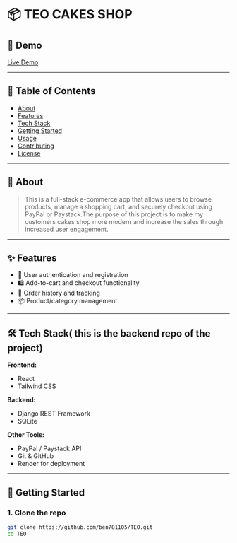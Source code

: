 # 📦 TEO CAKES SHOP

> 

## 📸 Demo

 [Live Demo](https://cakeshop-wi4m.onrender.com)

---

## 📑 Table of Contents

- [About](#about)
- [Features](#features)
- [Tech Stack](#tech-stack)
- [Getting Started](#getting-started)
- [Usage](#usage)
- [Contributing](#contributing)
- [License](#license)

---

## 📖 About

> This is a full-stack e-commerce app that allows users to browse products, manage a shopping cart, and securely checkout using PayPal or Paystack.The purpose of this project is to make my customers cakes shop more modern and increase the sales through increased user engagement.

---

## ✨ Features

- 🔐 User authentication and registration
- 🛍️ Add-to-cart and checkout functionality
- 🧾 Order history and tracking
- 📦 Product/category management

---

## 🛠️ Tech Stack( this is the backend repo of the project)

**Frontend:**  
- React  
- Tailwind CSS  

**Backend:**  
- Django REST Framework  
- SQLite  

**Other Tools:**  
- PayPal / Paystack API  
- Git & GitHub  
- Render for deployment

---

## 🚀 Getting Started

### 1. Clone the repo

```bash
git clone https://github.com/ben781105/TEO.git
cd TEO

